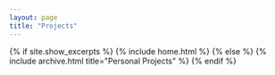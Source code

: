 ```yaml
---
layout: page
title: "Projects"
---
```



{% if site.show_excerpts %}
  {% include home.html %}
{% else %}
  {% include archive.html title="Personal Projects" %}
{% endif %}

